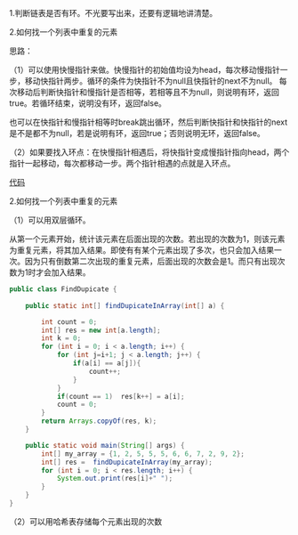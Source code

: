 1.判断链表是否有环。不光要写出来，还要有逻辑地讲清楚。

2.如何找一个列表中重复的元素

思路：

（1）可以使用快慢指针来做。快慢指针的初始值均设为head，每次移动慢指针一步，移动快指针两步。循环的条件为快指针不为null且快指针的next不为null。
每次移动后判断快指针和慢指针是否相等，若相等且不为null，则说明有环，返回true。若循环结束，说明没有环，返回false。

也可以在快指针和慢指针相等时break跳出循环，然后判断快指针和快指针的next是不是都不为null，若是说明有环，返回true；否则说明无环，返回false。

（2）如果要找入环点：在快慢指针相遇后，将快指针变成慢指针指向head，两个指针一起移动，每次都移动一步。两个指针相遇的点就是入环点。

[代码](https://github.com/GrowTowardsSunlight/For-the-interview/blob/master/algorithm/环形链表.md)

2.如何找一个列表中重复的元素

（1）可以用双层循环。

从第一个元素开始，统计该元素在后面出现的次数。若出现的次数为1，则该元素为重复元素，将其加入结果。即使有有某个元素出现了多次，也只会加入结果一次。因为只有倒数第二次出现的重复元素，后面出现的次数会是1。而只有出现次数为1时才会加入结果。
```java
public class FindDupicate {
    
    public static int[] findDupicateInArray(int[] a) {

        int count = 0;
        int[] res = new int[a.length];
        int k = 0;
        for (int i = 0; i < a.length; i++) {
            for (int j=i+1; j < a.length; j++) {
                if(a[i] == a[j]){
                    count++;
                }
            }
            if(count == 1)  res[k++] = a[i];
            count = 0;
        }
        return Arrays.copyOf(res, k);
    }

    public static void main(String[] args) {
        int[] my_array = {1, 2, 5, 5, 5, 6, 6, 7, 2, 9, 2};
        int[] res =  findDupicateInArray(my_array);
        for (int i = 0; i < res.length; i++) {
            System.out.print(res[i]+" ");
        }
    }
}
```
（2）可以用哈希表存储每个元素出现的次数
